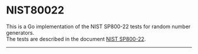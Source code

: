 # NIST80022

This is a Go implementation of the NIST SP800-22 tests for random number generators.<br>
The tests are described in the document [NIST SP800-22](http://csrc.nist.gov/publications/nistpubs/800-22-rev1a/SP800-22rev1a.pdf).

---
